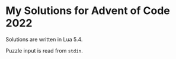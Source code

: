 # My Solutions for Advent of Code 2022

Solutions are written in Lua 5.4.

Puzzle input is read from `stdin`.
